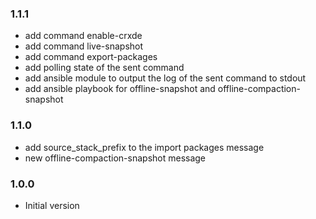 ### 1.1.1
 * add command enable-crxde
 * add command live-snapshot
 * add command export-packages
 * add polling state of the sent command
 * add ansible module to output the log of the sent command to stdout
 * add ansible playbook for offline-snapshot and offline-compaction-snapshot


### 1.1.0
* add source_stack_prefix to the import packages message
* new offline-compaction-snapshot message

### 1.0.0
* Initial version
